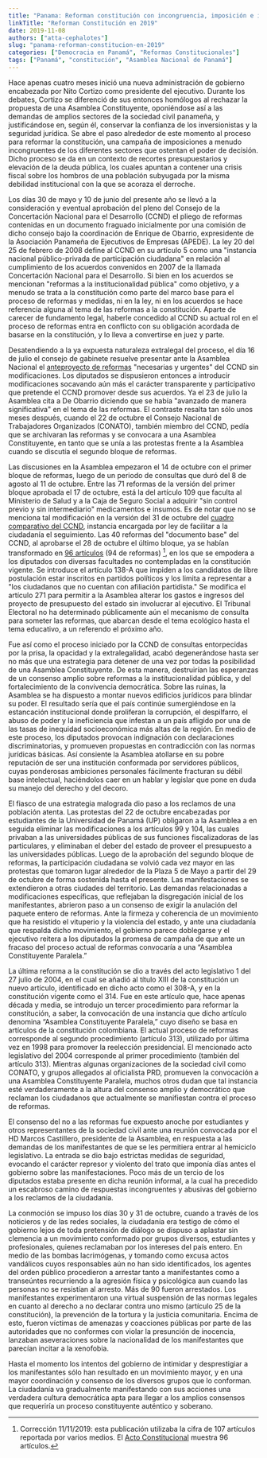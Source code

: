 ```yaml
---
title: "Panama: Reforman constitución con incongruencia, imposición e inclemencia"
linkTitle: "Reforman Constitución en 2019"
date: 2019-11-08
authors: ["atta-cephalotes"]
slug: "panama-reforman-constitucion-en-2019"
categories: ["Democracia en Panamá", "Reformas Constitucionales"]
tags: ["Panamá", "constitución", "Asamblea Nacional de Panamá"]
---
```


Hace apenas cuatro meses inició una nueva administración de gobierno encabezada
por Nito Cortizo como presidente del ejecutivo. Durante los debates, Cortizo se
diferenció de sus entonces homólogos al rechazar la propuesta de una Asamblea
Constituyente, oponiéndose así a las demandas de amplios sectores de la sociedad
civil panameña, y justificándose en, según él, conservar la confianza de los
inversionistas y la seguridad jurídica. Se abre el paso alrededor de este momento
al proceso para reformar la constitución, una campaña de imposiciones a menudo
incongruentes de los diferentes sectores que ostentan el poder de decisión.
Dicho proceso se da en un contexto de recortes presupuestarios y elevación de la
deuda pública, los cuales apuntan a contener una crisis fiscal sobre los hombros
de una población subyugada por la misma debilidad institucional con la que se
acoraza el derroche.

Los días 30 de mayo y 10 de junio del presente año se llevó a la consideración y
eventual aprobación del pleno del Consejo de la Concertación Nacional para el
Desarrollo (CCND) el pliego de reformas contenidas en un documento fraguado
inicialmente por una comisión de dicho consejo bajo la coordinación de
Enrique de Obarrio, expresidente de la Asociación Panameña de
Ejecutivos de Empresas (APEDE). La ley 20 del 25 de febrero de 2008 define al CCND
en su artículo 5 como una "instancia nacional público-privada de participación
ciudadana" en relación al cumplimiento de los acuerdos convenidos en 2007 de la
llamada Concertación Nacional para el Desarrollo. Si bien en los acuerdos se
mencionan "reformas a la institucionalidad pública" como objetivo, y a menudo se
trata a la constitución como parte del marco base para el proceso de reformas y
medidas, ni en la ley, ni en los acuerdos se hace referencia alguna al tema de las
reformas a la constitución. Aparte de carecer de fundamento legal, haberle
concedido al CCND su actual rol en el proceso de reformas entra en conflicto con
su obligación acordada de basarse en la constitución, y lo lleva a convertirse
en juez y parte.

Desatendiendo a la ya expuesta naturaleza extralegal del proceso, el día 16 de
julio el consejo de gabinete resuelve presentar ante la Asamblea Nacional el
[anteproyecto de reformas](https://www.concertacion.org.pa/tmp/file/473/CCND_AntRefConst_2019_Final.pdf)
"necesarias y urgentes" del CCND sin modificaciones.
Los diputados se dispusieron entonces a introducir modificaciones socavando aún
más el carácter transparente y participativo que pretende el CCND promover desde
sus acuerdos. Ya el 23 de julio la Asamblea cita a De Obarrio diciendo que se
había "avanzado de manera significativa" en el tema de las reformas. El contraste
resalta tan sólo unos meses después, cuando el 22 de octubre el Consejo Nacional
de Trabajadores Organizados (CONATO), también miembro del CCND, pedía que se
archivaran las reformas y se convocara a una Asamblea Constituyente, en tanto que
se unía a las protestas frente a la Asamblea cuando se discutía el segundo bloque
de reformas.


Las discusiones en la Asamblea empezaron el 14 de octubre con el primer bloque
de reformas, luego de un periodo de consultas que duró del 8 de agosto al 11 de
octubre. Entre las 71 reformas de la versión del primer bloque aprobada el 17 de
octubre, está la del artículo 109 que faculta al Ministerio de Salud y a la Caja
de Seguro Social a adquirir "sin control previo y sin intermediario" medicamentos
e insumos. Es de notar que no se menciona tal modificación en la versión del 31
de octubre del [cuadro comparativo del CCND](https://www.concertacion.org.pa/tmp/file/486/Comparativo_AntActoConstCCND-AsambleaLegislatura1_vF2.pdf),
instancia encargada por ley de facilitar
a la ciudadanía el seguimiento. Las 40 reformas del "documento base" del CCND, al
aprobarse el 28 de octubre el último bloque, ya se habían transformado en
[96 artículos](https://www.concertacion.org.pa/tmp/file/473/ACTO-CONSTITUCIONAL-1-APROBADO.pdf)
(94 de reformas) [^1], en los que se empodera a los diputados con
diversas facultades no contempladas en la constitución vigente. Se introduce el
artículo 138-A que impiden a los candidatos de libre postulación estar inscritos
en partidos políticos y los limita a representar a "los ciudadanos que no cuentan
con afiliación partidista." Se modifica el artículo 271 para permitir a la
Asamblea alterar los gastos e ingresos del proyecto de presupuesto del estado sin
involucrar al ejecutivo. El Tribunal Electoral no ha determinado públicamente aún
el mecanismo de consulta para someter las reformas, que abarcan desde el tema
ecológico hasta el tema educativo, a un referendo el próximo año.

Fue así como el proceso iniciado por la CCND de consultas entorpecidas por la prisa,
la opacidad y la extralegalidad, acabó degenerándose hasta ser no más que una estrategia
para detener de una vez por todas la posibilidad de una Asamblea Constituyente. De esta
manera, destruirían las esperanzas de un consenso amplio sobre reformas a la
institucionalidad pública, y del fortalecimiento de la convivencia democrática.
Sobre las ruinas, la Asamblea se ha dispuesto a montar nuevos edificios jurídicos para
blindar su poder. El resultado sería que el país continúe sumergiéndose en la
estancación institucional donde proliferan la corrupción, el despilfarro, el abuso
de poder y la ineficiencia que infestan a un país afligido por una de las tasas de
inequidad socioeconómica más altas de la región. En medio de este proceso, los
diputados provocan indignación con declaraciones discriminatorias, y promueven
propuestas en contradicción con las normas jurídicas básicas. Así consiente la
Asamblea atollarse en su pobre reputación de ser una institución conformada por
servidores públicos, cuyas ponderosas ambiciones personales fácilmente fracturan
su débil base intelectual, haciéndolos caer en un hablar y legislar que pone en duda
su manejo del derecho y del decoro.

El fiasco de una estrategia malograda dio paso a los reclamos de una población atenta.
Las protestas del 22 de octubre encabezadas por estudiantes de la Universidad de Panamá
(UP) obligaron a la Asamblea a en seguida eliminar las modificaciones a los artículos
99 y 104, las cuales privaban a las universidades públicas de sus funciones
fiscalizadoras de las particulares, y eliminaban el deber del estado de proveer el
presupuesto a las universidades públicas. Luego de la aprobación del segundo bloque
de reformas, la participación ciudadana se volvió cada vez mayor en las protestas que
tomaron lugar alrededor de la Plaza 5 de Mayo a partir del 29 de octubre de forma
sostenida hasta el presente. Las manifestaciones se extendieron a otras ciudades del
territorio. Las demandas relacionadas a modificaciones específicas, que reflejaban
la disgregación inicial de los manifestantes, abrieron paso a un consenso de exigir
la anulación del paquete entero de reformas. Ante la firmeza y coherencia de un
movimiento que ha resistido el vituperio y la violencia del estado, y ante una
ciudadanía que respalda dicho movimiento, el gobierno parece doblegarse y el ejecutivo
reitera a los diputados la promesa de campaña de que ante un fracaso del proceso
actual de reformas convocaría a una “Asamblea Constituyente Paralela.”

La última reforma a la constitución se dio a través del acto legislativo 1 del 27
julio de 2004, en el cual se añadió al título XIII de la constitución un nuevo artículo,
identificado en dicho acto como el 308-A, y en la constitución vigente como el 314.
Fue en este artículo que, hace apenas década y media, se introdujo un tercer
procedimiento para reformar la constitución, a saber, la convocación de una instancia
que dicho artículo denomina “Asamblea Constituyente Paralela,” cuyo diseño se basa en
artículos de la constitución colombiana. El actual proceso de reformas corresponde al
segundo procedimiento (artículo 313), utilizado por última vez en 1998 para promover la
reelección presidencial. El mencionado acto legislativo del 2004 corresponde al primer
procedimiento (también del artículo 313). Mientras algunas organizaciones de la
sociedad civil como CONATO, y grupos allegados al oficialista PRD, promueven la
convocación a una Asamblea Constituyente Paralela, muchos otros dudan que tal
instancia esté verdaderamente a la altura del consenso amplio y democrático que
reclaman los ciudadanos que actualmente se manifiestan contra el proceso de reformas.

El consenso del no a las reformas fue expuesto anoche por estudiantes y otros
representantes de la sociedad civil ante una reunión convocada por el HD Marcos
Castillero, presidente de la Asamblea, en respuesta a las demandas de los manifestantes
de que se les permitiera entrar al hemiciclo legislativo. La entrada se dio bajo
estrictas medidas de seguridad, evocando el carácter represor y violento del trato
que imponía días antes el gobierno sobre las manifestaciones. Poco más de un
tercio de los diputados estaba presente en dicha reunión informal, a la cual
ha precedido un escabroso camino de respuestas incongruentes y abusivas del
gobierno a los reclamos de la ciudadanía.

La conmoción se impuso los días 30 y 31 de octubre, cuando a través de los
noticieros y de las redes sociales, la ciudadanía era testigo de cómo el gobierno
lejos de toda pretensión de diálogo se dispuso a aplastar sin clemencia a un
movimiento conformado por grupos diversos, estudiantes y profesionales,
quienes reclamaban por los intereses del país entero. En medio de las bombas
lacrimógenas, y tomando como excusa actos vandálicos cuyos responsables aún no
han sido identificados, los agentes del orden público procedieron a arrestar
tanto a manifestantes como a transeúntes recurriendo a la agresión física y
psicológica aun cuando las personas no se resistían al arresto. Más de 90 fueron
arrestados. Los manifestantes experimentaron una virtual suspensión de las normas
legales en cuanto al derecho a no declarar contra uno mismo (artículo 25 de la
constitución), la prevención de la tortura y la justicia comunitaria. Encima de
esto, fueron víctimas de amenazas y coacciones públicas por parte de las
autoridades que no conformes con violar la presunción de inocencia, lanzaban
aseveraciones sobre la nacionalidad de los manifestantes que parecían incitar
a la xenofobia.

Hasta el momento los intentos del gobierno de intimidar y desprestigiar a los
manifestantes sólo han resultado en un movimiento mayor, y en una mayor coordinación
y consenso de los diversos grupos que lo conforman. La ciudadanía va gradualmente
manifestando con sus acciones una verdadera cultura democrática apta para llegar
a los amplios consensos que requeriría un proceso constituyente auténtico y soberano.

[^1]: Corrección 11/11/2019: esta publicación utilizaba la cifra de 107 artículos
reportada por varios medios. El
[Acto Constitucional](https://www.concertacion.org.pa/tmp/file/473/ACTO-CONSTITUCIONAL-1-APROBADO.pdfhttps://www.concertacion.org.pa/tmp/file/473/ACTO-CONSTITUCIONAL-1-APROBADO.pdf)
muestra 96 artículos.
